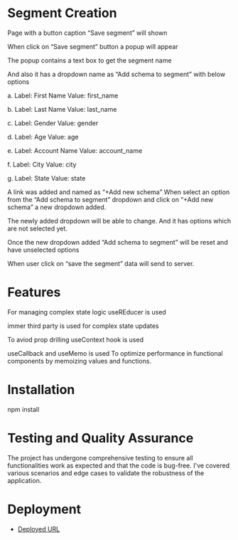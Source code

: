 # Segment Creation

Page with a button caption “Save segment” will shown

When click on “Save segment” button a popup will appear

The popup contains a text box to get the segment name

And also it has a dropdown name as “Add schema to segment” with below options

a. Label: First Name Value: first_name

b. Label: Last Name Value: last_name

c. Label: Gender Value: gender

d. Label: Age Value: age

e. Label: Account Name Value: account_name

f. Label: City Value: city

g. Label: State Value: state

A link was added and named as “+Add new schema”
When select an option from the “Add schema to segment” dropdown and click on “+Add new schema” a new dropdown added.

The newly added dropdown will be able to change. And it has options which are not selected yet.

Once the new dropdown added “Add schema to segment” will be reset and have unselected options

When user click on “save the segment” data will send to server.

# Features

 For managing complex state logic useREducer is used
 
 immer third party is used for complex state updates
 
 To aviod prop drilling useContext hook is used
 
 useCallback and useMemo is used To optimize performance in functional components by memoizing values and functions.

 # Installation
 npm install
 
 # Testing and Quality Assurance
 The project has undergone comprehensive testing to ensure all functionalities work as expected and that the code is bug-free.
 I've covered various scenarios and edge cases to validate the robustness of the application.

 # Deployment
- [Deployed URL](https://addschema.netlify.app/) 
